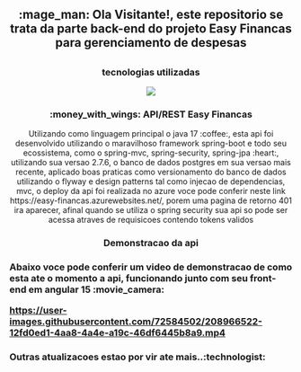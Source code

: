 <h2 align="center" >:mage_man: Ola Visitante!, este repositorio se trata da parte back-end do projeto Easy Financas para gerenciamento de despesas<h2>

<h3 align="center">tecnologias utilizadas</h3>
<p align="center">
  <a href="https://skillicons.dev">
    <img src="https://skillicons.dev/icons?i=spring,java,postgres,azure" />
  </a>
</p>

<h3  align="center" >:money_with_wings: API/REST Easy Financas</h3>
 
 <p align="center" >Utilizando como linguagem principal o java 17 :coffee:, esta api foi desenvolvido utilizando o maravilhoso framework spring-boot e todo seu ecossistema, como o spring-mvc, spring-security, spring-jpa :heart:, 
  utilizando sua versao 2.7.6, o banco de dados postgres em sua versao mais recente, aplicado boas praticas como versionamento do banco de dados utilizando o flyway e design patterns tal como injecao de dependencias, mvc,
  o deploy da api foi realizada no azure voce pode conferir neste link https://easy-financas.azurewebsites.net/, porem uma pagina de retorno 401 ira aparecer, afinal quando se utiliza o spring security sua api so pode ser acessa atraves de requisicoes contendo tokens validos</p>
  
  




  <h3  align="center">Demonstracao da api<h3>
  <p>Abaixo voce pode conferir um video de demonstracao de como esta ate o momento a api, funcionando junto com seu front-end em angular 15 :movie_camera:</p>

  

https://user-images.githubusercontent.com/72584502/208966522-12fd0ed1-4aa8-4a4e-a19c-46df6445b8a9.mp4


  <h3> Outras atualizacoes estao por vir ate mais..:technologist:</h3>

